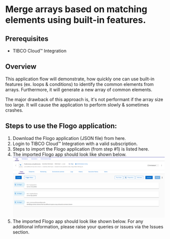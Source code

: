 # Merge arrays based on matching elements using built-in features.

## Prerequisites
- TIBCO Cloud™ Integration 

## Overview
This application flow will demonstrate, how quickly one can use built-in features (ex. loops & conditions) to identify the common elements from arrays. Furthermore, it will generate a new array of common elements.

The major drawback of this approach is, it's not performant if the array size too large. It will cause the application to perform slowly & sometimes crashes.

## Steps to use the Flogo application:
1. Download the Flogo application (JSON file) from here.
2. Login to TIBCO Cloud™ Integration with a valid subscription.
3. Steps to import the Flogo application (from step #1) is listed here.
4. The imported Flogo app should look like shown below.![commonElementArray](https://github.com/TIBCOSoftware/tci-flogo/blob/master/samples/app-dev/import-screenshots/common_ElementArray.png)
5. The imported Flogo app should look like shown below. For any additional information, please raise your queries or issues via the Issues section.
